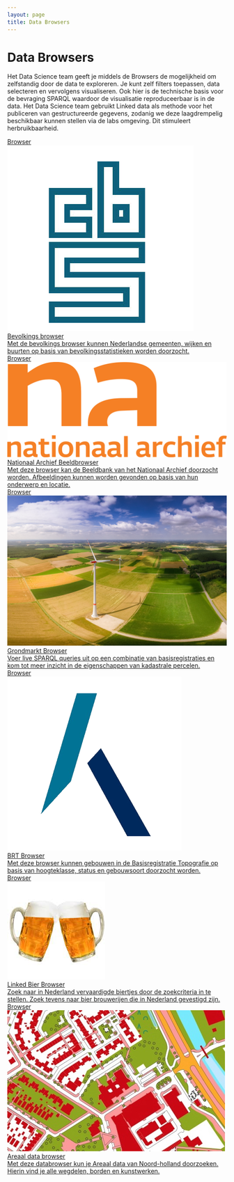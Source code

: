 ```yaml
---
layout: page
title: Data Browsers
---
```


# Data Browsers

Het Data Science team geeft je middels de Browsers de mogelijkheid om zelfstandig door de data te exploreren. Je kunt zelf filters toepassen, data selecteren en vervolgens visualiseren. Ook hier is de technische basis voor de bevraging SPARQL waardoor de visualisatie reproduceerbaar is in de data. Het Data Science team gebruikt Linked data als methode voor het publiceren van gestructureerde gegevens, zodanig we deze laagdrempelig beschikbaar kunnen stellen via de labs omgeving. Dit stimuleert herbruikbaarheid.

<div class="cards-wrapper">
  <a href="bevolking">
    <div class="card">
      <div class="card-type">Browser</div>
      <img class="card-image" src="/assets/images/cbs-logo.png">
      <div class="card-title">Bevolkings browser</div>
      <div class="card-description">Met de bevolkings browser kunnen Nederlandse gemeenten, wijken en buurten op basis van bevolkingsstatistieken worden doorzocht.</div>
    </div>
  </a>
  <a href="nationaal-archief">
    <div class="card">
      <div class="card-type">Browser</div>
      <img class="card-image" src="/assets/images/nationaal-archief-logo.png">
      <div class="card-title">Nationaal Archief Beeldbrowser</div>
      <div class="card-description">Met deze browser kan de Beeldbank van het Nationaal Archief doorzocht worden.  Afbeeldingen kunnen worden gevonden op basis van hun onderwerp en locatie.</div>
    </div>
  </a>
  <a href="grondmarkt">
    <div class="card">
      <div class="card-type">Browser</div>
      <img class="card-image" src="/assets/images/grondmarkt.jpg">
      <div class="card-title">Grondmarkt Browser</div>
      <div class="card-description">Voer live SPARQL queries uit op een combinatie van basisregistraties en kom tot meer inzicht in de eigenschappen van kadastrale percelen.</div>
    </div>
  </a>
  <a href="brt">
    <div class="card">
      <div class="card-type">Browser</div>
      <img class="card-image" src="/assets/images/kadaster-logo.png">
      <div class="card-title">BRT Browser</div>
      <div class="card-description">Met deze browser kunnen gebouwen in de Basisregistratie Topografie op basis van hoogteklasse, status en gebouwsoort doorzocht worden.</div>
    </div>
  </a>
  <a href="dbeerpedia">
    <div class="card">
      <div class="card-type">Browser</div>
      <img class="card-image" src="/assets/images/bier.jpg">
      <div class="card-title">Linked Bier Browser</div>
      <div class="card-description">Zoek naar in Nederland vervaardigde biertjes door de zoekcriteria in te stellen. Zoek tevens naar bier brouwerijen die in Nederland gevestigd zijn.</div>
    </div>
  </a>
  <a href="areaal">
    <div class="card">
      <div class="card-type">Browser</div>
      <img class="card-image" src="/assets/images/bgtHigh3.jpg">
      <div class="card-title">Areaal data browser</div>
      <div class="card-description">Met deze databrowser kun je Areaal data van Noord-holland doorzoeken. Hierin vind je alle wegdelen, borden en kunstwerken.</div>
    </div>
  </a>
</div>
